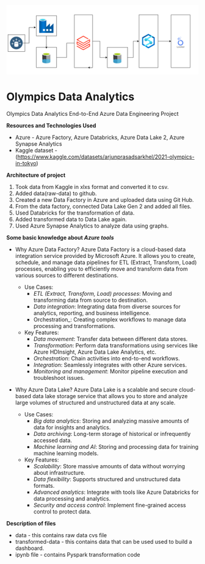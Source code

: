 ![Project Architecture](https://github.com/rishkhandelwal/OlampicsData-DataEngineering/blob/main/archiOlym.png)
# Olympics Data Analytics
Olympics Data Analytics End-to-End Azure Data Engineering Project

**Resources and Technologies Used**
- Azure - Azure Factory, Azure Databricks, Azure Data Lake 2, Azure Synapse Analytics
- Kaggle dataset - (https://www.kaggle.com/datasets/arjunprasadsarkhel/2021-olympics-in-tokyo)

**Architecture of project**
1. Took data from Kaggle in xlxs format and converted it to csv.
2. Added data(raw-data) to github.
3. Created a new Data Factory in Azure and uploaded data using Git Hub.
4. From the data factory, connected Data Lake Gen 2 and added all files.
5. Used Databricks for the transformation of data.
6. Added transformed data to Data Lake again.
7. Used Azure Synapse Analytics to analyze data using graphs.

**Some basic knowledge about _Azure tools_**
- Why Azure Data Factory?
  Azure Data Factory is a cloud-based data integration service provided by Microsoft Azure. It allows you to create, schedule, and manage data pipelines
  for ETL (Extract, Transform, Load) processes, enabling you to efficiently move and transform data from various sources to different destinations.
  - Use Cases:
    - _ETL (Extract, Transform, Load) processes_: Moving and transforming data from source to destination.
    - _Data integration_: Integrating data from diverse sources for analytics, reporting, and business intelligence.
    - Orchestration_: Creating complex workflows to manage data processing and transformations.
  - Key Features:
    - _Data movement_: Transfer data between different data stores.
    - _Transformation_: Perform data transformations using services like Azure HDInsight, Azure Data Lake Analytics, etc.
    - _Orchestration_: Chain activities into end-to-end workflows.
    - _Integration_: Seamlessly integrates with other Azure services.
    - _Monitoring and management_: Monitor pipeline execution and troubleshoot issues.

- Why Azure Data Lake?
  Azure Data Lake is a scalable and secure cloud-based data lake storage service that allows you to store and analyze large volumes of structured and
  unstructured data at any scale.
  - Use Cases:
    - _Big data analytics_: Storing and analyzing massive amounts of data for insights and analytics.
    - _Data archiving_: Long-term storage of historical or infrequently accessed data.
    - _Machine learning and AI_: Storing and processing data for training machine learning models.
  - Key Features:
    - _Scalability_: Store massive amounts of data without worrying about infrastructure.
    - _Data flexibility_: Supports structured and unstructured data formats.
    - _Advanced analytics_: Integrate with tools like Azure Databricks for data processing and analytics.
    - _Security and access control_: Implement fine-grained access control to protect data.
 
**Description of files**
- data - this contains raw data cvs file
- transformed-data - this contains data that can be used used to build a dashboard.
- ipynb file - contains Pyspark transformation code


